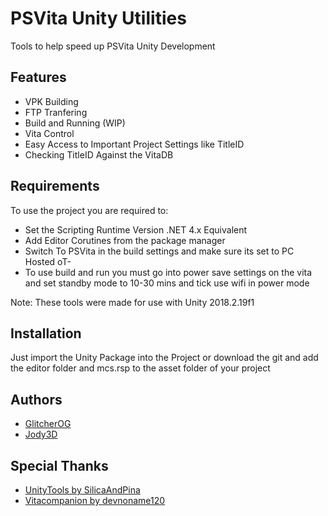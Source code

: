 
# PSVita Unity Utilities


Tools to help speed up PSVita Unity Development


## Features

- VPK Building
- FTP Tranfering
- Build and Running (WIP)
- Vita Control
- Easy Access to Important Project Settings like TitleID
- Checking TitleID Against the VitaDB


## Requirements

To use the project you are required to:
- Set the Scripting Runtime Version .NET 4.x Equivalent
- Add Editor Corutines from the package manager
- Switch To PSVita in the build settings and make sure its set to PC Hosted oT- 
- To use build and run you must go into power save settings on the vita and set standby mode to 10-30 mins and tick use wifi in power mode
 
Note: These tools were made for use with Unity 2018.2.19f1
    
## Installation
Just import the Unity Package into the Project or download the git and add the editor folder and mcs.rsp to the asset folder of your project
## Authors
- [GlitcherOG](https://github.com/GlitcherOG)
- [Jody3D](https://github.com/Jordy3D)


## Special Thanks

 - [UnityTools by SilicaAndPina](https://bitbucket.org/SilicaAndPina/unitytools/src/master/)
 - [Vitacompanion by devnoname120](https://github.com/devnoname120/vitacompanion)


